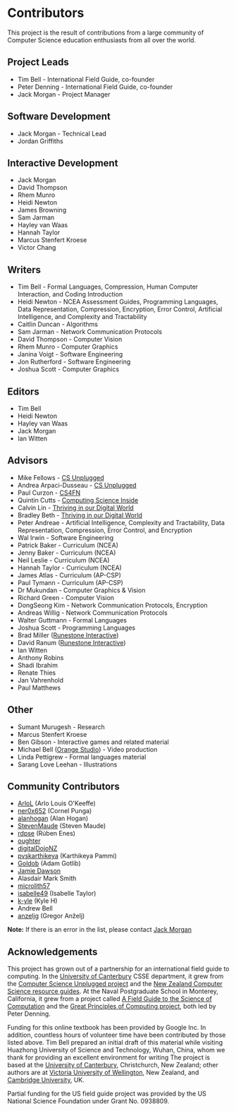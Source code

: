 # Contributors

This project is the result of contributions from a large community of Computer Science education enthusiasts from all over the world.

## Project Leads

- Tim Bell - International Field Guide, co-founder
- Peter Denning - International Field Guide, co-founder
- Jack Morgan - Project Manager

## Software Development

- Jack Morgan - Technical Lead
- Jordan Griffiths

## Interactive Development

- Jack Morgan
- David Thompson
- Rhem Munro
- Heidi Newton
- James Browning
- Sam Jarman
- Hayley van Waas
- Hannah Taylor
- Marcus Stenfert Kroese
- Victor Chang

## Writers

- Tim Bell - Formal Languages, Compression, Human Computer Interaction, and Coding Introduction
- Heidi Newton - NCEA Assessment Guides, Programming Languages, Data Representation, Compression, Encryption, Error Control, Artificial Intelligence, and Complexity and Tractability
- Caitlin Duncan - Algorithms
- Sam Jarman - Network Communication Protocols
- David Thompson - Computer Vision
- Rhem Munro - Computer Graphics
- Janina Voigt - Software Engineering
- Jon Rutherford - Software Engineering
- Joshua Scott - Computer Graphics

## Editors

- Tim Bell
- Heidi Newton
- Hayley van Waas
- Jack Morgan
- Ian Witten

## Advisors

- Mike Fellows - [CS Unplugged](http://csunplugged.org/)
- Andrea Arpaci-Dusseau - [CS Unplugged](http://csunplugged.org/)
- Paul Curzon - [CS4FN](http://www.cs4fn.org/)
- Quintin Cutts - [Computing Science Inside](https://web.archive.org/web/20150517010211/http://csi.dcs.gla.ac.uk/)
- Calvin Lin - [Thriving in our Digital World](http://www.cs.utexas.edu/~engage/)
- Bradley Beth - [Thriving in our Digital World](http://www.cs.utexas.edu/~engage/)
- Peter Andreae - Artificial Intelligence, Complexity and Tractability, Data Representation, Compression, Error Control, and Encryption
- Wal Irwin - Software Engineering
- Patrick Baker - Curriculum (NCEA)
- Jenny Baker - Curriculum (NCEA)
- Neil Leslie - Curriculum (NCEA)
- Hannah Taylor - Curriculum (NCEA)
- James Atlas - Curriculum (AP-CSP)
- Paul Tymann - Curriculum (AP-CSP)
- Dr Mukundan - Computer Graphics & Vision
- Richard Green - Computer Vision
- DongSeong Kim - Network Communication Protocols, Encryption
- Andreas Willig - Network Communication Protocols
- Walter Guttmann - Formal Languages
- Joshua Scott - Programming Languages
- Brad Miller ([Runestone Interactive](http://runestoneinteractive.org/))
- David Ranum ([Runestone Interactive](http://runestoneinteractive.org/))
- Ian Witten
- Anthony Robins
- Shadi Ibrahim
- Renate Thies
- Jan Vahrenhold
- Paul Matthews

## Other

- Sumant Murugesh - Research
- Marcus Stenfert Kroese
- Ben Gibson - Interactive games and related material
- Michael Bell ([Orange Studio](http://orangestudio.co.nz/)) - Video production
- Linda Pettigrew - Formal languages material
- Sarang Love Leehan - Illustrations

## Community Contributors

- [ArloL](https://github.com/ArloL) (Arlo Louis O'Keeffe)
- [ner0x652](https://github.com/ner0x652) (Cornel Punga)
- [alanhogan](https://github.com/alanhogan) (Alan Hogan)
- [StevenMaude](https://github.com/StevenMaude) (Steven Maude)
- [rdpse](https://github.com/rdpse) (Rúben Enes)
- [oughter](https://github.com/oughter)
- [digitalDojoNZ](https://github.com/digitalDojoNZ)
- [pvskarthikeya](https://github.com/pvskarthikeya) (Karthikeya Pammi)
- [Goldob](https://github.com/Goldob) (Adam Gotlib)
- [Jamie Dawson](https://github.com/JamieDawson)
- Alasdair Mark Smith
- [microlith57](https://github.com/microlith57)
- [isabelle49](https://github.com/isabelle49) (Isabelle Taylor)
- [k-yle](https://github.com/k-yle) (Kyle H)
- Andrew Bell
- [anzeljg](https://github.com/anzeljg) (Gregor Anželj)

**Note:** If there is an error in the list, please contact [Jack Morgan](mailto:jack.morgan@canterbury.ac.nz)

## Acknowledgements

This project has grown out of a partnership for an international field guide to computing.
In the [University of Canterbury](http://www.canterbury.ac.nz/) CSSE department, it grew from the [Computer Science Unplugged project](http://csunplugged.org) and the [New Zealand Computer Science resource guides](http://nzacditt.org.nz/resources).
At the Naval Postgraduate School in Monterey, California, it grew from a project called [A Field Guide to the Science of Computation](http://nps.edu/Cebrowski/FGSC.html) and the [Great Principles of Computing project](http://denninginstitute.com/pjd/GP/GP-site/welcome.html), both led by Peter Denning.

Funding for this online textbook has been provided by Google Inc.
In addition, countless hours of volunteer time have been contributed by those listed above.
Tim Bell prepared an initial draft of this material while visiting Huazhong University of Science and Technology, Wuhan, China, whom we thank for providing an excellent environment for writing
The project is based at the [University of Canterbury](http://www.canterbury.ac.nz/), Christchurch, New Zealand; other authors are at [Victoria University of Wellington](http://www.victoria.ac.nz/), New Zealand, and [Cambridge University](http://www.cam.ac.uk/), UK.

Partial funding for the US field guide project was provided by the US National Science Foundation under Grant No. 0938809.

